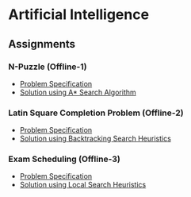 # Artificial Intelligence 

## Assignments
### N-Puzzle (Offline-1)
- [Problem Specification](https://github.com/fardinanam/CSE318-AI-Sessional/blob/master/Offline%201%20(N-Puzzle)/Offline%20Heuristic%20Search.pdf)
- [Solution using A* Search Algorithm](https://github.com/fardinanam/CSE318-AI-Sessional/tree/master/Offline%201%20(N-Puzzle)/n-Puzzle) 

### Latin Square Completion Problem (Offline-2)
- [Problem Specification](https://github.com/fardinanam/CSE318-AI-Sessional/blob/master/Offline%202%20(Latin%20Square%20Completion%20Problem)/offline-2-CSP.pdf)
- [Solution using Backtracking Search Heuristics](https://github.com/fardinanam/CSE318-AI-Sessional/tree/master/Offline%202%20(Latin%20Square%20Completion%20Problem)/Latin%20Square%20Completion%20Problem%20Solver/src)

### Exam Scheduling (Offline-3)
- [Problem Specification](https://github.com/fardinanam/CSE318-AI-Sessional/blob/master/Offline%203%20(Exam%20Scheduling)/offline-3-on-local-search.pdf)
- [Solution using Local Search Heuristics](https://github.com/fardinanam/CSE318-AI-Sessional/tree/master/Offline%203%20(Exam%20Scheduling)/Exam%20Scheduling)